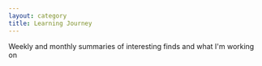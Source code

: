 ```yaml
---
layout: category
title: Learning Journey
---
```


Weekly and monthly summaries of interesting finds and what I'm working on
